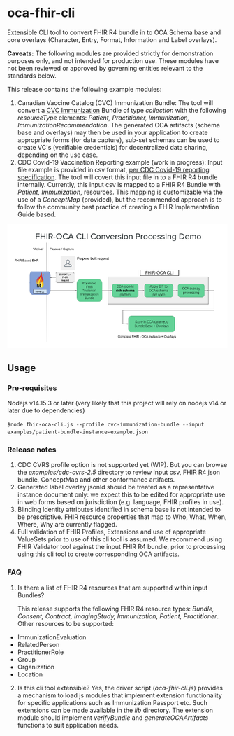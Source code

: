 # oca-fhir-cli
Extensible CLI tool to convert FHIR R4 bundle in to OCA Schema base and core overlays (Character, Entry, Format, Information and Label overlays). 

**Caveats:** The following modules are provided strictly for demonstration purposes only, and not intended for production use. These modules have not been reviewed or approved by governing entities relevant to the standards below.

This release contains the following example modules:
1. Canadian Vaccine Catalog (CVC) Immunization Bundle: The tool will convert a [CVC Immunization](https://cvc.canimmunize.ca/en/home) Bundle of type *collection* with the following *resourceType* elements: *Patient, Practitioner, Immunization, ImmunizationRecommendation*. The generated OCA artifacts (schema base and overlays) may then be used in your application to create appropriate forms (for data capture), sub-set schemas can be used to create VC's (verifiable credentials) for decentralized data sharing, depending on the use case.
2. CDC Covid-19 Vaccination Reporting example (work in progress): Input file example is provided in csv format, [per CDC Covid-19 reporting specification](https://www.cdc.gov/vaccines/covid-19/reporting/requirements/index.html). The tool will covert this input file in to a FHIR R4 bundle internally. Currently, this input csv is mapped to a FHIR R4 Bundle with *Patient, Immunization*, resources. This mapping is customizable via the use of a *ConceptMap* (provided), but the recommended approach is to follow the community best practice of creating a FHIR Implementation Guide based.


![oca-fhir-cli usage scenario](doc/images/FHIR-OCA-Processing-011221.png)

## Usage

### Pre-requisites
Nodejs v14.15.3 or later (very likely that this project will rely on nodejs v14 or later due to dependencies)


`$node fhir-oca-cli.js --profile cvc-immunization-bundle --input examples/patient-bundle-instance-example.json`



### Release notes
1. CDC CVRS profile option is not supported yet (WIP). But you can browse the *examples/cdc-cvrs-2.5* directory to review input csv, FHIR R4 json bundle, ConceptMap and other conformance artifacts.
2. Generated label overlay jsonld should be treated as a representative instance document only: we expect this to be edited for appropriate use in web forms based on jurisdiction (e.g. language, FHIR profiles in use).
3. Blinding Identity attributes identified in schema base is not intended to be prescriptive. FHIR resource properties that map to Who, What, When, Where, Why are currently flagged.
4. Full validation of FHIR Profiles, Extensions and use of appropriate ValueSets prior to use of this cli tool is assumed. We recommend using FHIR Validator tool against the input FHIR R4 bundle, prior to processing using this cli tool to create corresponding OCA artifacts.


### FAQ
1. Is there a list of FHIR R4 resources that are supported within input Bundles?

   This release supports the following FHIR R4 resource types: *Bundle, Consent, Contract, ImagingStudy, Immunization, Patient, Practitioner*.
   Other resources to be supported: 
- ImmunizationEvaluation
- RelatedPerson
- PractitionerRole
- Group
- Organization
- Location

2. Is this cli tool extensible?
 Yes, the driver script (*oca-fhir-cli.js*) provides a mechanism to load js modules that implement extension functionality for specific applications such as Immunization Passport etc. Such extensions can be made available in the *lib* directory. The extension module should implement *verifyBundle* and *generateOCAArtifacts* functions to suit application needs.

